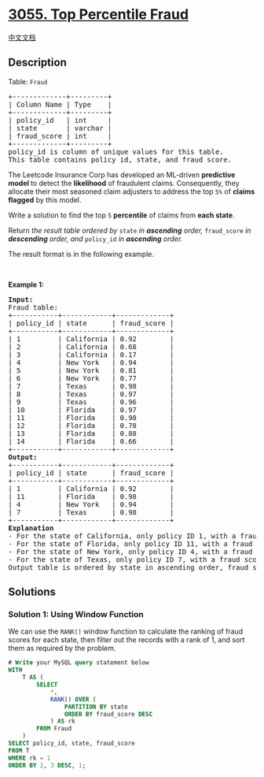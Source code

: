 # [3055. Top Percentile Fraud](https://leetcode.com/problems/top-percentile-fraud)

[中文文档](./solution/3000-3099/3055.Top%20Percentile%20Fraud/README.md)

<!-- tags:Database -->

## Description

<p>Table: <code>Fraud</code></p>

<pre>
+-------------+---------+
| Column Name | Type    |
+-------------+---------+
| policy_id   | int     |
| state       | varchar |
| fraud_score | int     |
+-------------+---------+
policy_id is column of unique values for this table.
This table contains policy id, state, and fraud score.
</pre>

<p>The Leetcode Insurance Corp has developed an ML-driven <strong>predictive model </strong>to detect the <strong>likelihood</strong> of fraudulent claims. Consequently, they allocate their most seasoned claim adjusters to address the top <code>5%</code> of <strong>claims</strong> <strong>flagged</strong> by this model.</p>

<p>Write a solution to find the top <code>5</code> <strong>percentile</strong> of claims from <strong>each state</strong>.</p>

<p>Return <em>the result table ordered by </em><code>state</code><em> in <strong>ascending</strong> order, </em><code>fraud_score</code><em> in <strong>descending</strong> order, and </em><code>policy_id</code><em> in <strong>ascending</strong> order.</em></p>

<p>The result format is in the following example.</p>

<p>&nbsp;</p>
<p><strong class="example">Example 1:</strong></p>

<pre>
<strong>Input:</strong> 
Fraud table:
+-----------+------------+-------------+
| policy_id | state      | fraud_score | 
+-----------+------------+-------------+
| 1         | California | 0.92        | 
| 2         | California | 0.68        |   
| 3         | California | 0.17        | 
| 4         | New York   | 0.94        | 
| 5         | New York   | 0.81        | 
| 6         | New York   | 0.77        |  
| 7         | Texas      | 0.98        |  
| 8         | Texas      | 0.97        | 
| 9         | Texas      | 0.96        | 
| 10        | Florida    | 0.97        |  
| 11        | Florida    | 0.98        | 
| 12        | Florida    | 0.78        | 
| 13        | Florida    | 0.88        | 
| 14        | Florida    | 0.66        | 
+-----------+------------+-------------+
<strong>Output:</strong> 
+-----------+------------+-------------+
| policy_id | state      | fraud_score |
+-----------+------------+-------------+
| 1         | California | 0.92        | 
| 11        | Florida    | 0.98        | 
| 4         | New York   | 0.94        | 
| 7         | Texas      | 0.98        |  
+-----------+------------+-------------+
<strong>Explanation</strong>
- For the state of California, only policy ID 1, with a fraud score of 0.92, falls within the top 5 percentile for this state.
- For the state of Florida, only policy ID 11, with a fraud score of 0.98, falls within the top 5 percentile for this state. 
- For the state of New York, only policy ID 4, with a fraud score of 0.94, falls within the top 5 percentile for this state. 
- For the state of Texas, only policy ID 7, with a fraud score of 0.98, falls within the top 5 percentile for this state. 
Output table is ordered by state in ascending order, fraud score in descending order, and policy ID in ascending order.
</pre>

## Solutions

### Solution 1: Using Window Function

We can use the `RANK()` window function to calculate the ranking of fraud scores for each state, then filter out the records with a rank of 1, and sort them as required by the problem.

<!-- tabs:start -->

```sql
# Write your MySQL query statement below
WITH
    T AS (
        SELECT
            *,
            RANK() OVER (
                PARTITION BY state
                ORDER BY fraud_score DESC
            ) AS rk
        FROM Fraud
    )
SELECT policy_id, state, fraud_score
FROM T
WHERE rk = 1
ORDER BY 2, 3 DESC, 1;
```

<!-- tabs:end -->

<!-- end -->
